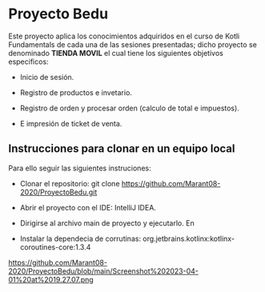 # Proyecto Bedu

Este proyecto aplica los conocimientos adquiridos en el curso de Kotli Fundamentals de cada una de las sesiones presentadas; dicho proyecto se denominado **TIENDA MOVIL** el cual tiene los siguientes objetivos especificos:

* Inicio de sesión.

* Registro de productos e invetario.

* Registro de orden y procesar orden (calculo de total e impuestos).

* E impresión de ticket de venta.


## Instrucciones para clonar en un equipo local

Para ello seguir las siguientes instruciones:

* Clonar el repositorio: git clone https://github.com/Marant08-2020/ProyectoBedu.git

* Abrir el proyecto con el IDE: IntelliJ IDEA.

* Dirigirse al archivo main de proyecto y ejecutarlo. En

* Instalar la dependecia de corrutinas: org.jetbrains.kotlinx:kotlinx-coroutines-core:1.3.4




https://github.com/Marant08-2020/ProyectoBedu/blob/main/Screenshot%202023-04-01%20at%2019.27.07.png
